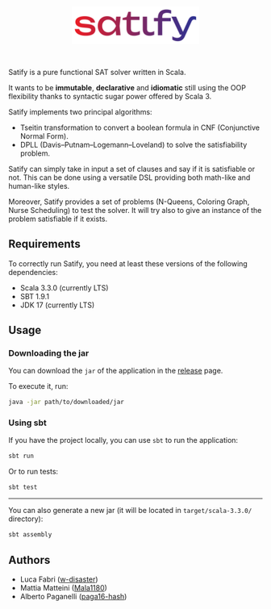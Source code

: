 <p align="center">
<img src="src/main/resources/img/Satify_logo-colored.png" style="width: 50%; margin: 30px 0" alt="Satify logo"/>
</p>

Satify is a pure functional SAT solver written in Scala.

It wants to be **immutable**, **declarative** and **idiomatic**
still using the OOP flexibility thanks to syntactic sugar power offered by Scala 3.

Satify implements two principal algorithms:

- Tseitin transformation to convert a boolean formula in CNF (Conjunctive Normal Form).
- DPLL (Davis–Putnam–Logemann–Loveland) to solve the satisfiability problem.

Satify can simply take in input a set of clauses and say if it is satisfiable or not.
This can be done using a versatile DSL providing both math-like and human-like styles.

Moreover, Satify provides a set of problems (N-Queens, Coloring Graph, Nurse Scheduling) to test the solver.
It will try also to give an instance of the problem satisfiable if it exists.

## Requirements

To correctly run Satify, you need at least these versions of the following dependencies:

- Scala 3.3.0 (currently LTS)
- SBT 1.9.1
- JDK 17 (currently LTS)

## Usage

### Downloading the jar

You can download the `jar` of the application in the
[release](https://github.com/Mala1180/PPS-22-satify/releases) page.

To execute it, run:

```bash
java -jar path/to/downloaded/jar
```

### Using sbt

If you have the project locally, you can use `sbt` to run the application:

```bash
sbt run
```

Or to run tests:

```bash
sbt test
```

---
You can also generate a new jar (it will be located in `target/scala-3.3.0/` directory):

```bash
sbt assembly
```

## Authors

- Luca Fabri ([w-disaster](https://github.com/w-disaster))
- Mattia Matteini ([Mala1180](https://github.com/Mala1180))
- Alberto Paganelli ([paga16-hash](https://github.com/paga16-hash))
